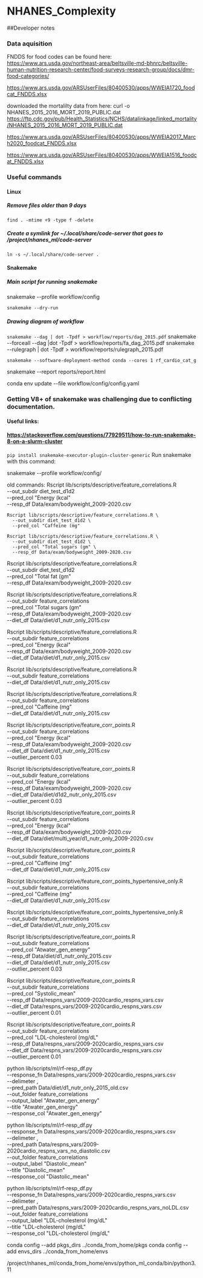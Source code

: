 # NHANES_Complexity

##Developer notes
### Data aquisition
FNDDS for food codes can be found here: https://www.ars.usda.gov/northeast-area/beltsville-md-bhnrc/beltsville-human-nutrition-research-center/food-surveys-research-group/docs/dmr-food-categories/

https://www.ars.usda.gov/ARSUserFiles/80400530/apps/WWEIA1720_foodcat_FNDDS.xlsx

downloaded the mortalilty data from here:
curl -o NHANES_2015_2016_MORT_2019_PUBLIC.dat https://ftp.cdc.gov/pub/Health_Statistics/NCHS/datalinkage/linked_mortality/NHANES_2015_2016_MORT_2019_PUBLIC.dat

https://www.ars.usda.gov/ARSUserFiles/80400530/apps/WWEIA2017_March2020_foodcat_FNDDS.xlsx

https://www.ars.usda.gov/ARSUserFiles/80400530/apps/WWEIA1516_foodcat_FNDDS.xlsx

### Useful commands
#### Linux
##### Remove files older than 9 days
`find . -mtime +9 -type f -delete`
##### Create a symlink for ~/.local/share/code-server that goes to /project/nhanes_ml/code-server
`ln -s ~/.local/share/code-server .`

#### Snakemake

##### Main script for running snakemake
snakemake --profile workflow/config

`snakemake --dry-run`
##### Drawing diagram of workflow
`snakemake --dag | dot -Tpdf > workflow/reports/dag_2015.pdf`
snakemake --forceall --dag |dot -Tpdf > workflow/reports/fa_dag_2015.pdf
snakemake --rulegraph | dot -Tpdf > workflow/reports/rulegraph_2015.pdf

`snakemake --software-deployment-method conda --cores 1 rf_cardio_cat_g`

snakemake --report reports/report.html

conda env update --file workflow/config/config.yaml

### Getting V8+ of snakemake was challenging due to conflicting documentation.
#### Useful links:
#### https://stackoverflow.com/questions/77929511/how-to-run-snakemake-8-on-a-slurm-cluster
`pip install snakemake-executor-plugin-cluster-generic`
Run snakemake with this command:

snakemake --profile workflow/config/


old commands:
    Rscript lib/scripts/descriptive/feature_correlations.R \
      --out_subdir diet_test_d1d2 \
      --pred_col "Energy (kcal" \
      --resp_df Data/exam/bodyweight_2009-2020.csv

    Rscript lib/scripts/descriptive/feature_correlations.R \
      --out_subdir diet_test_d1d2 \
      --pred_col "Caffeine (mg"

    Rscript lib/scripts/descriptive/feature_correlations.R \
      --out_subdir diet_test_d1d2 \
      --pred_col "Total sugars (gm" \
      --resp_df Data/exam/bodyweight_2009-2020.csv

Rscript lib/scripts/descriptive/feature_correlations.R \
      --out_subdir diet_test_d1d2 \
      --pred_col "Total fat (gm" \
      --resp_df Data/exam/bodyweight_2009-2020.csv

Rscript lib/scripts/descriptive/feature_correlations.R \
    --out_subdir feature_correlations \
    --pred_col "Total sugars (gm" \
    --resp_df Data/exam/bodyweight_2009-2020.csv \
    --diet_df Data/diet/d1_nutr_only_2015.csv

Rscript lib/scripts/descriptive/feature_correlations.R \
    --out_subdir feature_correlations \
    --pred_col "Energy (kcal" \
    --resp_df Data/exam/bodyweight_2009-2020.csv \
    --diet_df Data/diet/d1_nutr_only_2015.csv

Rscript lib/scripts/descriptive/feature_correlations.R \
    --out_subdir feature_correlations \
    --diet_df Data/diet/d1_nutr_only_2015.csv

Rscript lib/scripts/descriptive/feature_correlations.R \
    --out_subdir feature_correlations \
    --pred_col "Caffeine (mg" \
    --diet_df Data/diet/d1_nutr_only_2015.csv


Rscript lib/scripts/descriptive/feature_corr_points.R \
    --out_subdir feature_correlations \
    --pred_col "Energy (kcal" \
    --resp_df Data/exam/bodyweight_2009-2020.csv \
    --diet_df Data/diet/d1_nutr_only_2015.csv \
    --outlier_percent 0.03

Rscript lib/scripts/descriptive/feature_corr_points.R \
    --out_subdir feature_correlations \
    --pred_col "Energy (kcal" \
    --resp_df Data/exam/bodyweight_2009-2020.csv \
    --diet_df Data/diet/d1d2_nutr_only_2015.csv \
    --outlier_percent 0.03

Rscript lib/scripts/descriptive/feature_corr_points.R \
    --out_subdir feature_correlations \
    --pred_col "Energy (kcal" \
    --resp_df Data/exam/bodyweight_2009-2020.csv \
    --diet_df Data/diet/multi_year/d1_nutr_only_2009-2020.csv

Rscript lib/scripts/descriptive/feature_corr_points.R \
    --out_subdir feature_correlations \
    --pred_col "Caffeine (mg" \
    --diet_df Data/diet/d1_nutr_only_2015.csv

Rscript lib/scripts/descriptive/feature_corr_points_hypertensive_only.R \
    --out_subdir feature_correlations \
    --pred_col "Caffeine (mg" \
    --diet_df Data/diet/d1_nutr_only_2015.csv

Rscript lib/scripts/descriptive/feature_corr_points_hypertensive_only.R \
    --out_subdir feature_correlations \
    --diet_df Data/diet/d1_nutr_only_2015.csv

Rscript lib/scripts/descriptive/feature_corr_points.R \
    --out_subdir feature_correlations \
    --pred_col "Atwater_gen_energy" \
    --resp_df Data/diet/d1_nutr_only_2015.csv \
    --diet_df Data/diet/d1_nutr_only_2015.csv \
    --outlier_percent 0.03

Rscript lib/scripts/descriptive/feature_corr_points.R \
    --out_subdir feature_correlations \
    --pred_col "Systolic_mean" \
    --resp_df Data/respns_vars/2009-2020cardio_respns_vars.csv\
    --diet_df Data/respns_vars/2009-2020cardio_respns_vars.csv\
    --outlier_percent 0.01

Rscript lib/scripts/descriptive/feature_corr_points.R \
    --out_subdir feature_correlations \
    --pred_col "LDL-cholesterol (mg/dL" \
    --resp_df Data/respns_vars/2009-2020cardio_respns_vars.csv \
    --diet_df Data/respns_vars/2009-2020cardio_respns_vars.csv \
    --outlier_percent 0.01


python lib/scripts/ml/rf-resp_df.py \
        --response_fn Data/respns_vars/2009-2020cardio_respns_vars.csv \
        --delimeter , \
        --pred_path Data/diet/d1_nutr_only_2015_old.csv  \
        --out_folder feature_correlations \
        --output_label "Atwater_gen_energy" \
        --title "Atwater_gen_energy" \
        --response_col "Atwater_gen_energy"

python lib/scripts/ml/rf-resp_df.py \
        --response_fn Data/respns_vars/2009-2020cardio_respns_vars.csv \
        --delimeter , \
        --pred_path Data/respns_vars/2009-2020cardio_respns_vars_no_diastolic.csv \
        --out_folder feature_correlations \
        --output_label "Diastolic_mean" \
        --title "Diastolic_mean" \
        --response_col "Diastolic_mean"

python lib/scripts/ml/rf-resp_df.py \
        --response_fn Data/respns_vars/2009-2020cardio_respns_vars.csv \
        --delimeter , \
        --pred_path Data/respns_vars/2009-2020cardio_respns_vars_noLDL.csv \
        --out_folder feature_correlations \
        --output_label "LDL-cholesterol (mg/dL" \
        --title "LDL-cholesterol (mg/dL" \
        --response_col "LDL-cholesterol (mg/dL"


conda config --add pkgs_dirs ../conda_from_home/pkgs
conda config --add envs_dirs ../conda_from_home/envs

/project/nhanes_ml/conda_from_home/envs/python_ml_conda/bin/python3.11